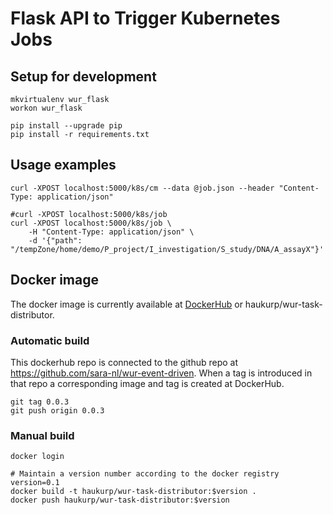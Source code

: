 # Flask API to Trigger Kubernetes Jobs

## Setup for development
```
mkvirtualenv wur_flask
workon wur_flask
```

```
pip install --upgrade pip
pip install -r requirements.txt
```

## Usage examples
```
curl -XPOST localhost:5000/k8s/cm --data @job.json --header "Content-Type: application/json"

#curl -XPOST localhost:5000/k8s/job
curl -XPOST localhost:5000/k8s/job \
    -H "Content-Type: application/json" \
    -d '{"path": "/tempZone/home/demo/P_project/I_investigation/S_study/DNA/A_assayX"}'
```

## Docker image

The docker image is currently available at [DockerHub](https://cloud.docker.com/repository/docker/haukurp/wur-task-distributor/general) or haukurp/wur-task-distributor.

### Automatic build
This dockerhub repo is connected to the github repo at https://github.com/sara-nl/wur-event-driven. When a tag is introduced in that repo a corresponding image and tag is created at DockerHub.

```
git tag 0.0.3
git push origin 0.0.3
```

### Manual build
```
docker login

# Maintain a version number according to the docker registry
version=0.1
docker build -t haukurp/wur-task-distributor:$version .
docker push haukurp/wur-task-distributor:$version
```
